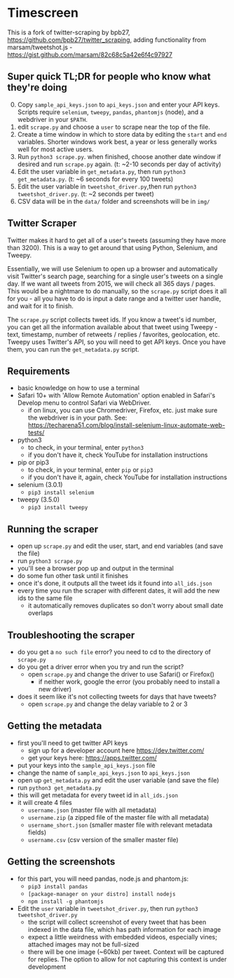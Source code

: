 # Timescreen

This is a fork of twitter-scraping by bpb27, https://github.com/bpb27/twitter_scraping, adding functionality from marsam/tweetshot.js - https://gist.github.com/marsam/82c68c5a42e6f4c97927

## Super quick TL;DR for people who know what they're doing

0) Copy `sample_api_keys.json` to `api_keys.json` and enter your API keys. Scripts require `selenium`, `tweepy`, `pandas`, `phantomjs` (node), and a webdriver in your `$PATH`.
1) edit `scrape.py` and choose a `user` to scrape near the top of the file.
2) Create a time window in which to store data by editing the `start` and `end` variables. Shorter windows work best, a year or less generally works well for most active users. 
3) Run `python3 scrape.py`. when finished, choose another date window if desired and run `scrape.py` again. (t: ~2-10 seconds per day of activity)
4) Edit the user variable in `get_metadata.py`, then run `python3 get_metadata.py`. (t: ~6 seconds for every 100 tweets) 
5) Edit the user variable in `tweetshot_driver.py`,then run `python3 tweetshot_driver.py`. (t: ~2 seconds per tweet)
6) CSV data will be in the `data/` folder and screenshots will be in `img/`

## Twitter Scraper

Twitter makes it hard to get all of a user's tweets (assuming they have more than 3200). This is a way to get around that using Python, Selenium, and Tweepy.

Essentially, we will use Selenium to open up a browser and automatically visit Twitter's search page, searching for a single user's tweets on a single day. If we want all tweets from 2015, we will check all 365 days / pages. This would be a nightmare to do manually, so the `scrape.py` script does it all for you - all you have to do is input a date range and a twitter user handle, and wait for it to finish.

The `scrape.py` script collects tweet ids. If you know a tweet's id number, you can get all the information available about that tweet using Tweepy - text, timestamp, number of retweets / replies / favorites, geolocation, etc. Tweepy uses Twitter's API, so you will need to get API keys. Once you have them, you can run the `get_metadata.py` script.

## Requirements

- basic knowledge on how to use a terminal
- Safari 10+ with 'Allow Remote Automation' option enabled in Safari's Develop menu to control Safari via WebDriver.
  - if on linux, you can use Chromedriver, Firefox, etc. just make sure the webdriver is in your path. See: https://techarena51.com/blog/install-selenium-linux-automate-web-tests/
- python3
  - to check, in your terminal, enter `python3`
  - if you don't have it, check YouTube for installation instructions
- pip or pip3
  - to check, in your terminal, enter `pip` or `pip3`
  - if you don't have it, again, check YouTube for installation instructions
- selenium (3.0.1)
  - `pip3 install selenium`
- tweepy (3.5.0)
  - `pip3 install tweepy`

## Running the scraper

- open up `scrape.py` and edit the user, start, and end variables (and save the file)
- run `python3 scrape.py`
- you'll see a browser pop up and output in the terminal
- do some fun other task until it finishes
- once it's done, it outputs all the tweet ids it found into `all_ids.json`
- every time you run the scraper with different dates, it will add the new ids to the same file
  - it automatically removes duplicates so don't worry about small date overlaps

## Troubleshooting the scraper

- do you get a `no such file` error? you need to cd to the directory of `scrape.py`
- do you get a driver error when you try and run the script?
  - open `scrape.py` and change the driver to use Safari() or Firefox()
    - if neither work, google the error (you probably need to install a new driver)
- does it seem like it's not collecting tweets for days that have tweets?
  - open `scrape.py` and change the delay variable to 2 or 3

## Getting the metadata

- first you'll need to get twitter API keys
  - sign up for a developer account here https://dev.twitter.com/
  - get your keys here: https://apps.twitter.com/
- put your keys into the `sample_api_keys.json` file
- change the name of `sample_api_keys.json` to `api_keys.json`
- open up `get_metadata.py` and edit the user variable (and save the file)
- run `python3 get_metadata.py`
- this will get metadata for every tweet id in `all_ids.json`
- it will create 4 files
  - `username.json` (master file with all metadata)
  - `username.zip` (a zipped file of the master file with all metadata)
  - `username_short.json` (smaller master file with relevant metadata fields)
  - `username.csv` (csv version of the smaller master file)

## Getting the screenshots

- for this part, you will need pandas, node.js and phantom.js:
  - `pip3 install pandas`
  - `[package-manager on your distro] install nodejs`
  - `npm install -g phantomjs`
- Edit the `user` variable in `tweetshot_driver.py`, then run `python3 tweetshot_driver.py`
  - the script will collect screenshot of every tweet that has been indexed in the data file, which has path information for each image
  - expect a little weirdness with embedded videos, especially vines; attached images may not be full-sized
  - there will be one image (~60kb) per tweet. Context will be captured for replies. The option to allow for not capturing this context is under development
